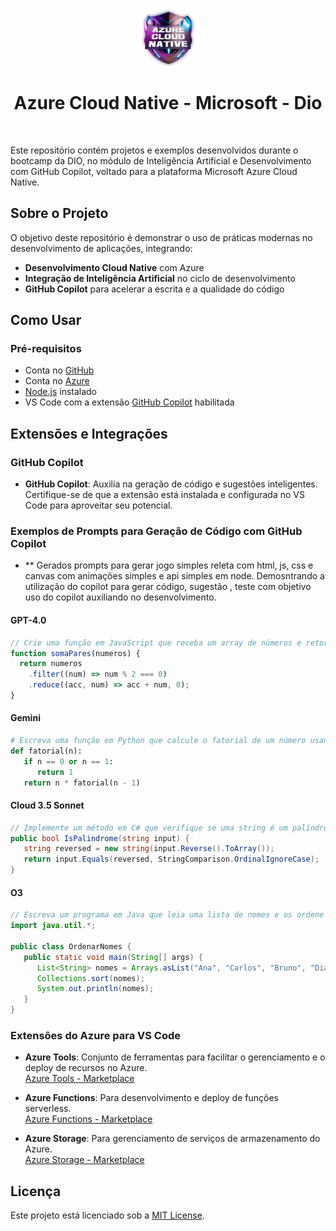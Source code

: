<!--START_SECTION:header-->
<div align="center">
  <p align="center">
    <img 
      alt="DIO Education" 
      src="https://raw.githubusercontent.com/lfabianocf/Azure-Dio/refs/heads/main/assets/AzureCloudNative.webp" 
      width="100px" 
    />
    <h1>Azure Cloud Native - Microsoft - Dio</h1>
  </p>
</div>
<!--END_SECTION:header-->

<br/>

Este repositório contém projetos e exemplos desenvolvidos durante o bootcamp da DIO, no módulo de Inteligência Artificial e Desenvolvimento com GitHub Copilot, voltado para a plataforma Microsoft Azure Cloud Native.

## Sobre o Projeto

O objetivo deste repositório é demonstrar o uso de práticas modernas no desenvolvimento de aplicações, integrando:

- **Desenvolvimento Cloud Native** com Azure
- **Integração de Inteligência Artificial** no ciclo de desenvolvimento
- **GitHub Copilot** para acelerar a escrita e a qualidade do código

## Como Usar

### Pré-requisitos

- Conta no [GitHub](https://github.com)
- Conta no [Azure](https://azure.microsoft.com)
- [Node.js](https://nodejs.org) instalado
- VS Code com a extensão [GitHub Copilot](https://github.com/features/copilot) habilitada

## Extensões e Integrações

### GitHub Copilot

- **GitHub Copilot**: Auxilia na geração de código e sugestões inteligentes. Certifique-se de que a extensão está instalada e configurada no VS Code para aproveitar seu potencial.

### Exemplos de Prompts para Geração de Código com GitHub Copilot
- ** Gerados prompts para gerar jogo simples releta com html, js, css e canvas com animações simples e api simples em node. Demosntrando a utilização do copilot para gerar código, sugestão , teste com objetivo uso do copilot auxiliando no desenvolvimento. 

#### GPT-4.0

```javascript
// Crie uma função em JavaScript que receba um array de números e retorne a soma dos números pares.
function somaPares(numeros) {
  return numeros
    .filter((num) => num % 2 === 0)
    .reduce((acc, num) => acc + num, 0);
}
```

#### Gemini

```python
# Escreva uma função em Python que calcule o fatorial de um número usando recursão.
def fatorial(n):
   if n == 0 or n == 1:
      return 1
   return n * fatorial(n - 1)
```

#### Cloud 3.5 Sonnet

```csharp
// Implemente um método em C# que verifique se uma string é um palíndromo.
public bool IsPalindrome(string input) {
   string reversed = new string(input.Reverse().ToArray());
   return input.Equals(reversed, StringComparison.OrdinalIgnoreCase);
}
```

#### O3

```java
// Escreva um programa em Java que leia uma lista de nomes e os ordene em ordem alfabética.
import java.util.*;

public class OrdenarNomes {
   public static void main(String[] args) {
      List<String> nomes = Arrays.asList("Ana", "Carlos", "Bruno", "Diana");
      Collections.sort(nomes);
      System.out.println(nomes);
   }
}
```

### Extensões do Azure para VS Code

- **Azure Tools**: Conjunto de ferramentas para facilitar o gerenciamento e o deploy de recursos no Azure.  
  [Azure Tools - Marketplace](https://marketplace.visualstudio.com/items?itemName=ms-vscode.vscode-node-azure-pack)

- **Azure Functions**: Para desenvolvimento e deploy de funções serverless.  
  [Azure Functions - Marketplace](https://marketplace.visualstudio.com/items?itemName=ms-azuretools.vscode-azurefunctions)

- **Azure Storage**: Para gerenciamento de serviços de armazenamento do Azure.  
  [Azure Storage - Marketplace](https://marketplace.visualstudio.com/items?itemName=ms-azuretools.vscode-azureresourcegroups)

## Licença

Este projeto está licenciado sob a [MIT License](LICENSE).

